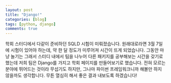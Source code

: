 ```yaml
---
layout: post
title: "Django!"
categories: [blog]
tags: [python, django]
comments: true
---
```


학회 스터디에서 다같이 준비하던 SQLD 시험이 미뤄졌습니다. 원래대로라면 3월 7일에 시험이 있어야 하는데, 약 한 달 정도가 미루어져 시간이 뜨게 되었습니다. 그동안 마냥 놀기는 그래서 스터디 내에서 팀을 나누어 다른 패키지를 공부해보는 시간을 갖기로 했는데 저희 팀은 Django를 가지고 학회 페이지를 만들어보기로 했습니다. 전혀 모르는 분야에 뛰어드는 것이라 무섭기도 하지만, 그나마 파이썬 프레임워크니까 해볼만 하지 않을까도 생각합니다. 무튼 열심히 해서 좋은 결과 내보도록 하겠습니다!